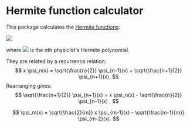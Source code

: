 # Hermite function calculator

This package calculates the [Hermite functions](https://en.wikipedia.org/wiki/Hermite_polynomials#Hermite_functions):

<img src="https://render.githubusercontent.com/render/math?math=\psi_n(x) = \frac{1}{\sqrt{2^n n!}} \frac{1}{\pi^{1/4}} \text{e}^{-x^2/2} H_n(x)">

where <img src="https://render.githubusercontent.com/render/math?math=H_n(x)"> is the nth physicist's Hermite polynomial.

They are related by a recurrence relation:
$$
x \psi_n(x) = \sqrt{\frac{n}{2}} \psi_{n-1}(x) + \sqrt{\frac{n+1}{2}} \psi_{n+1}(x).
$$
Rearranging gives:
$$
\sqrt{\frac{n+1}{2}} \psi_{n+1}(x) = x \psi_n(x) - \sqrt{\frac{n}{2}} \psi_{n-1}(x) ,
$$

$$
\psi_m(x) = \sqrt{\frac{2}{m}} x \psi_{m-1}(x) - \sqrt{\frac{m-1}{m}} \psi_{m-2}(x).
$$
